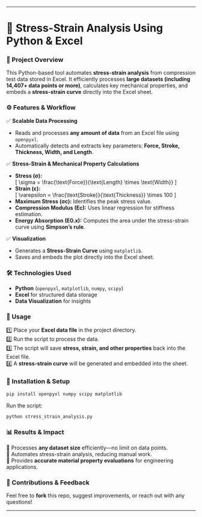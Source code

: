 
---

# **🔬 Stress-Strain Analysis Using Python & Excel**  

### **📌 Project Overview**  
This Python-based tool automates **stress-strain analysis** from compression test data stored in Excel. It efficiently processes **large datasets (including 14,407+ data points or more)**, calculates key mechanical properties, and embeds a **stress-strain curve** directly into the Excel sheet.  

### **⚙️ Features & Workflow**  
✅ **Scalable Data Processing**  
- Reads and processes **any amount of data** from an Excel file using `openpyxl`.  
- Automatically detects and extracts key parameters: **Force, Stroke, Thickness, Width, and Length**.  

✅ **Stress-Strain & Mechanical Property Calculations**  
- **Stress (σ):**  
  \[
  \sigma = \frac{\text{Force}}{\text{Length} \times \text{Width}}
  \]  
- **Strain (ε):**  
  \[
  \varepsilon = \frac{\text{Stroke}}{\text{Thickness}} \times 100
  \]  
- **Maximum Stress (σc):** Identifies the peak stress value.  
- **Compression Modulus (Ec):** Uses linear regression for stiffness estimation.  
- **Energy Absorption (E0.x):** Computes the area under the stress-strain curve using **Simpson’s rule**.  

✅ **Visualization**  
- Generates a **Stress-Strain Curve** using `matplotlib`.  
- Saves and embeds the plot directly into the Excel sheet.  

### **🛠 Technologies Used**  
- **Python** (`openpyxl`, `matplotlib`, `numpy`, `scipy`)  
- **Excel** for structured data storage  
- **Data Visualization** for insights  

### **🚀 Usage**  
1️⃣ Place your **Excel data file** in the project directory.  
2️⃣ Run the script to process the data.  
3️⃣ The script will save **stress, strain, and other properties** back into the Excel file.  
4️⃣ A **stress-strain curve** will be generated and embedded into the sheet.  

### **📂 Installation & Setup**  
```bash
pip install openpyxl numpy scipy matplotlib
```
Run the script:  
```bash
python stress_strain_analysis.py
```

### **📊 Results & Impact**  
🔹 Processes **any dataset size** efficiently—no limit on data points.  
🔹 Automates stress-strain analysis, reducing manual work.  
🔹 Provides **accurate material property evaluations** for engineering applications.  

### **📎 Contributions & Feedback**  
Feel free to **fork** this repo, suggest improvements, or reach out with any questions!  

---
